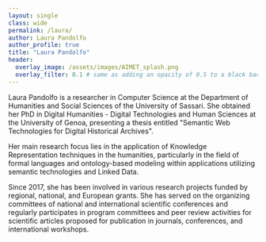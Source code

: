 ```yaml
---
layout: single
class: wide
permalink: /laura/
author: Laura Pandolfo
author_profile: true
title: "Laura Pandolfo"
header:
  overlay_image: /assets/images/AIMET_splash.png
  overlay_filter: 0.1 # same as adding an opacity of 0.5 to a black background
---
```


Laura Pandolfo is a researcher in Computer Science at the Department of Humanities and Social Sciences of the University of Sassari. She obtained her PhD in Digital Humanities - Digital Technologies and Human Sciences at the University of Genoa, presenting a thesis entitled "Semantic Web Technologies for Digital Historical Archives".

Her main research focus lies in the application of Knowledge Representation techniques in the humanities, particularly in the field of formal languages and ontology-based modeling within applications utilizing semantic technologies and Linked Data.

Since 2017, she has been involved in various research projects funded by regional, national, and European grants. She has served on the organizing committees of national and international scientific conferences and regularly participates in program committees and peer review activities for scientific articles proposed for publication in journals, conferences, and international workshops.
